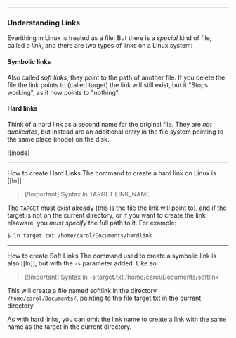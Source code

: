 
---
### Understanding Links

Everithing in Linux is treated as a file. But there is a _special_ kind of file, called a _link_, and there are two types of links on a Linux system:

#### Symbolic links
Also called _soft links_, they point to the path of another file. If you delete the file the link points to (called target) the link will still exist, but it "Stops working", as it now points to "nothing".

#### Hard links
Think of a hard link as a second name for the original file. They are _not duplicates_, but instead are an additional entry in the file system pointing to the same place (inode) on the disk.

![inode]

---
How to create Hard Links
The command to create a hard link on Linux is [[ln]]

> [!Important] Syntax
> ln TARGET LINK_NAME

The `TARGET` must exist already (this is the file the link will point to), and if the target is not on the current directory, or if you want to create the link elseware, you _must specify_ the full path to it. For example:

```bash
$ ln target.txt /home/carol/Documents/hardlink
```

---
How to create Soft Links
The command used to create a symbolic link is also [[ln]], but with the `-s` parameter added. Like so:

> [!Important] Syntax
> ln -s target.txt /home/carol/Documents/softlink

This will create a file named softlink in the directory `/home/carol/Documents/`, pointing to the file target.txt in the current directory.

As with hard links, you can omit the link name to create a link with the same name as the target in the current directory.